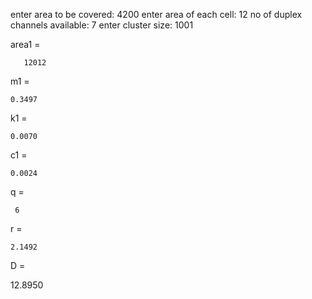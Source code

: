 enter area to be covered: 4200
enter area of each cell: 12
no of duplex channels available: 7
enter cluster size: 1001

area1 =

       12012


m1 =

    0.3497


k1 =

    0.0070


c1 =

    0.0024


q =

     6


r =

    2.1492


D =

   12.8950